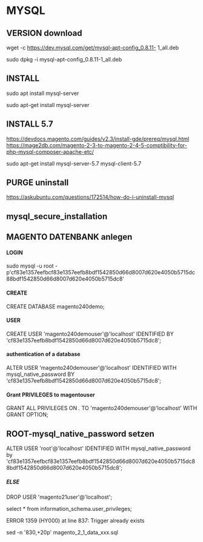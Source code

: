 # MYSQL

## VERSION download

wget -c https://dev.mysql.com/get/mysql-apt-config_0.8.11-
1_all.deb

sudo dpkg -i mysql-apt-config_0.8.11-1_all.deb

## INSTALL

sudo apt install mysql-server

sudo apt-get install mysql-server

## INSTALL 5.7 

https://devdocs.magento.com/guides/v2.3/install-gde/prereq/mysql.html
https://mage2db.com/magento-2-3-to-magento-2-4-5-comptibility-for-php-mysql-composer-apache-etc/

sudo apt-get install mysql-server-5.7 mysql-client-5.7

## PURGE  uninstall

https://askubuntu.com/questions/172514/how-do-i-uninstall-mysql

## mysql_secure_installation

## MAGENTO DATENBANK anlegen

#### LOGIN
sudo mysql -u root -p'cf83e1357eefbcf83e1357eefb8bdf1542850d66d8007d620e4050b5715dc88bdf1542850d66d8007d620e4050b5715dc8'

#### CREATE

CREATE DATABASE magento240demo;

#### USER

CREATE USER 'magento240demouser'@'localhost' IDENTIFIED BY
'cf83e1357eefb8bdf1542850d66d8007d620e4050b5715dc8';

#### authentication of a database

ALTER USER 'magento240demouser'@'localhost' IDENTIFIED WITH
mysql_native_password BY 'cf83e1357eefb8bdf1542850d66d8007d620e4050b5715dc8';

#### Grant PRIVILEGES to magentouser

GRANT ALL PRIVILEGES ON *.* TO 'magento240demouser'@'localhost' WITH
GRANT OPTION;

## ROOT-mysql_native_password setzen

ALTER USER 'root'@'localhost' IDENTIFIED WITH mysql_native_password by 'cf83e1357eefbcf83e1357eefb8bdf1542850d66d8007d620e4050b5715dc88bdf1542850d66d8007d620e4050b5715dc8';



##### ELSE

DROP USER 'magento21user'@'localhost';

select * from information_schema.user_privileges;

ERROR 1359 (HY000) at line 837: Trigger already exists

sed -n '830,+20p' magento_2_1_data_xxx.sql
